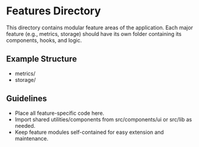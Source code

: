 # Features Directory

This directory contains modular feature areas of the application. Each major feature (e.g., metrics, storage) should have its own folder containing its components, hooks, and logic.

## Example Structure

- metrics/
- storage/

## Guidelines
- Place all feature-specific code here.
- Import shared utilities/components from src/components/ui or src/lib as needed.
- Keep feature modules self-contained for easy extension and maintenance. 
